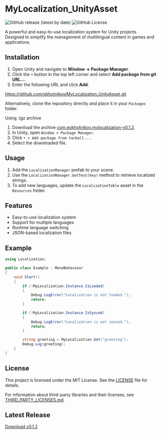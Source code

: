 # MyLocalization_UnityAsset
![GitHub release (latest by date)](https://img.shields.io/github/v/release/okhotnikov/MyLocalization_UnityAsset) ![GitHub License](https://img.shields.io/github/license/okhotnikov/MyLocalization_UnityAsset)

A powerful and easy-to-use localization system for Unity projects. Designed to simplify the management of multilingual content in games and applications.

## Installation

1. Open Unity and navigate to **Window -> Package Manager**.
2. Click the `+` button in the top left corner and select **Add package from git URL...**.
3. Enter the following URL and click **Add**:

https://github.com/okhotnikov/MyLocalization_UnityAsset.git

Alternatively, clone the repository directly and place it in your `Packages` folder.

Using .tgz archive
1. Download the archive [com.eokhotnikov.mylocalization-v0.1.2](https://github.com/yourname/repository/releases/download/v0.1.2/com.eokhotnikov.mylocalization-v0.1.2.tgz).
2. In Unity, open `Window > Package Manager`.
3. Click `+ > Add package from tarball...`.
4. Select the downloaded file.

## Usage

1. Add the `LocalizationManager` prefab to your scene.
2. Use the `LocalizationManager.GetText(key)` method to retrieve localized strings.
3. To add new languages, update the `LocalizationTable` asset in the `Resources` folder.

## Features
- Easy-to-use localization system
- Support for multiple languages
- Runtime language switching
- JSON-based localization files

## Example

```csharp
using Localization;

public class Example : MonoBehaviour
{
    void Start()
    {
        if (!MyLocalization.Instance.IsLoaded)
        {
            Debug.LogError("Localization is not loaded.");
            return;
        }

        if (!MyLocalization.Instance.IsSynced)
        {
            Debug.LogError("Localization is not synced.");
            return;
        }

        string greeting = MyLocalization.Get("greeting");
        Debug.Log(greeting);
    }
}
```

## License
This project is licensed under the MIT License. See the [LICENSE](LICENSE) file for details.

For information about third-party libraries and their licenses, see [THIRD_PARTY_LICENSES.md](THIRD_PARTY_LICENSES.md).

## Latest Release
[Download v0.1.2](https://github.com/okhotnikov/MyLocalization_UnityAsset/releases/tag/v0.1.2)